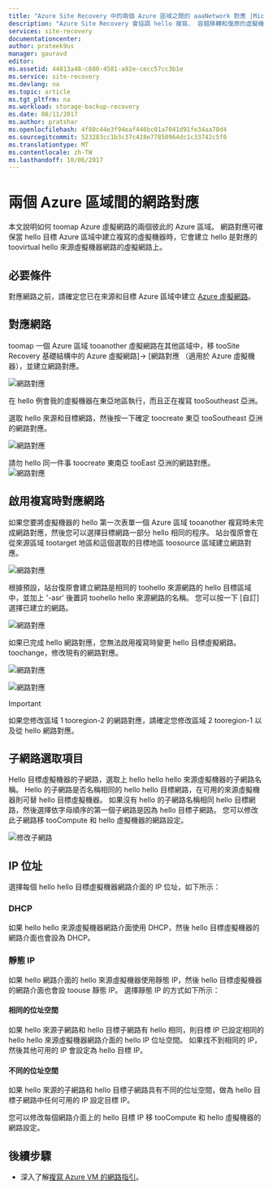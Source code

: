 ```yaml
---
title: "Azure Site Recovery 中的兩個 Azure 區域之間的 aaaNetwork 對應 |Microsoft 文件"
description: "Azure Site Recovery 會協調 hello 複寫、 容錯移轉和復原的虛擬機器和實體伺服器。 深入了解容錯移轉 tooAzure 或次要資料中心。"
services: site-recovery
documentationcenter: 
author: prateek9us
manager: gauravd
editor: 
ms.assetid: 44813a48-c680-4581-a92e-cecc57cc3b1e
ms.service: site-recovery
ms.devlang: na
ms.topic: article
ms.tgt_pltfrm: na
ms.workload: storage-backup-recovery
ms.date: 08/11/2017
ms.author: pratshar
ms.openlocfilehash: 4f80c44e3f94eaf446bc01a7041d91fe34aa78d4
ms.sourcegitcommit: 523283cc1b3c37c428e77850964dc1c33742c5f0
ms.translationtype: MT
ms.contentlocale: zh-TW
ms.lasthandoff: 10/06/2017
---
```

# <a name="network-mapping-between-two-azure-regions"></a>兩個 Azure 區域間的網路對應


本文說明如何 toomap Azure 虛擬網路的兩個彼此的 Azure 區域。 網路對應可確保當 hello 目標 Azure 區域中建立複寫的虛擬機器時，它會建立 hello 是對應的 toovirtual hello 來源虛擬機器網路的虛擬網路上。  

## <a name="prerequisites"></a>必要條件
對應網路之前，請確定您已在來源和目標 Azure 區域中建立 [Azure 虛擬網路](../virtual-network/virtual-networks-overview.md)。

## <a name="map-networks"></a>對應網路

toomap 一個 Azure 區域 tooanother 虛擬網路在其他區域中，移 tooSite Recovery 基礎結構中的 Azure 虛擬網路]-> [網路對應 （適用於 Azure 虛擬機器），並建立網路對應。

![網路對應](./media/site-recovery-network-mapping-azure-to-azure/network-mapping1.png)


在 hello 例會我的虛擬機器在東亞地區執行，而且正在複寫 tooSoutheast 亞洲。

選取 hello 來源和目標網路，然後按一下確定 toocreate 東亞 tooSoutheast 亞洲的網路對應。

![網路對應](./media/site-recovery-network-mapping-azure-to-azure/network-mapping2.png)


請勿 hello 同一件事 toocreate 東南亞 tooEast 亞洲的網路對應。  
![網路對應](./media/site-recovery-network-mapping-azure-to-azure/network-mapping3.png)


## <a name="mapping-network-when-enabling-replication"></a>啟用複寫時對應網路

如果您要將虛擬機器的 hello 第一次表單一個 Azure 區域 tooanother 複寫時未完成網路對應，然後您可以選擇目標網路一部分 hello 相同的程序。 站台復原會在從來源區域 tootarget 地區和這個選取的目標地區 toosource 區域建立網路對應。   

![網路對應](./media/site-recovery-network-mapping-azure-to-azure/network-mapping4.png)

根據預設，站台復原會建立網路是相同的 toohello 來源網路的 hello 目標區域中，並加上 '-asr' 後置詞 toohello hello 來源網路的名稱。 您可以按一下 [自訂] 選擇已建立的網路。

![網路對應](./media/site-recovery-network-mapping-azure-to-azure/network-mapping5.png)


如果已完成 hello 網路對應，您無法啟用複寫時變更 hello 目標虛擬網路。 toochange，修改現有的網路對應。  

![網路對應](./media/site-recovery-network-mapping-azure-to-azure/network-mapping6.png)

![網路對應](./media/site-recovery-network-mapping-azure-to-azure/modify-network-mapping.png)

> [!IMPORTANT]
> 如果您修改區域 1 tooregion-2 的網路對應，請確定您修改區域 2 tooregion-1 以及從 hello 網路對應。
>
>


## <a name="subnet-selection"></a>子網路選取項目
Hello 目標虛擬機器的子網路，選取上 hello hello hello 來源虛擬機器的子網路名稱。 Hello 的子網路是否名稱相同的 hello hello 目標網路，在可用的來源虛擬機器則可替 hello 目標虛擬機器。 如果沒有 hello 的子網路名稱相同 hello 目標網路，然後選擇依字母順序的第一個子網路是因為 hello 目標子網路。 您可以修改此子網路移 tooCompute 和 hello 虛擬機器的網路設定。

![修改子網路](./media/site-recovery-network-mapping-azure-to-azure/modify-subnet.png)


## <a name="ip-address"></a>IP 位址

選擇每個 hello hello 目標虛擬機器網路介面的 IP 位址，如下所示：

### <a name="dhcp"></a>DHCP
如果 hello hello 來源虛擬機器網路介面使用 DHCP，然後 hello 目標虛擬機器的網路介面也會設為 DHCP。

### <a name="static-ip"></a>靜態 IP
如果 hello 網路介面的 hello 來源虛擬機器使用靜態 IP，然後 hello 目標虛擬機器的網路介面也會設 toouse 靜態 IP。 選擇靜態 IP 的方式如下所示：

#### <a name="same-address-space"></a>相同的位址空間

如果 hello 來源子網路和 hello 目標子網路有 hello 相同，則目標 IP 已設定相同的 hello hello 來源虛擬機器網路介面的 hello IP 位址空間。 如果找不到相同的 IP，然後其他可用的 IP 會設定為 hello 目標 IP。

#### <a name="different-address-space"></a>不同的位址空間

如果 hello 來源的子網路和 hello 目標子網路具有不同的位址空間，做為 hello 目標子網路中任何可用的 IP 設定目標 IP。

您可以修改每個網路介面上的 hello 目標 IP 移 tooCompute 和 hello 虛擬機器的網路設定。

## <a name="next-steps"></a>後續步驟

- 深入了解[複寫 Azure VM 的網路指引](site-recovery-azure-to-azure-networking-guidance.md)。
